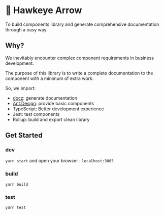 # 🏹️ Hawkeye Arrow️

To build components library and generate comprehensive documentation through a easy way.

## Why?

We inevitably encounter complex component requirements in business development.

The purpose of this library is to write a complete documentation to the component with a minimum of extra work.

So, we import:

- [docz](https://github.com/pedronauck/docz): generate documentation
- [Ant.Design](https://github.com/ant-design/ant-design): provide basic components
- TypeScript: Better development experience
- Jest: test components
- Rollup: build and export clean library

## Get Started

### dev

`yarn start` and open your browser : `localhost:3005`

### build

`yarn build`

### test

`yarn test`
